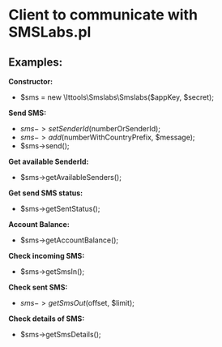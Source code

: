 Client to communicate with SMSLabs.pl
======

Examples:
--
**Constructor:**
 - $sms = new \Ittools\Smslabs\Smslabs($appKey, $secret);

**Send SMS:**
 - $sms->setSenderId($numberOrSenderId);
 - $sms->add($numberWithCountryPrefix, $message);
 - $sms->send();

**Get available SenderId:**
 - $sms->getAvailableSenders();

**Get send SMS status:**
 - $sms->getSentStatus();

**Account Balance:**
 - $sms->getAccountBalance();

**Check incoming SMS:**
 - $sms->getSmsIn();

**Check sent SMS:**
 - $sms->getSmsOut($offset, $limit);

**Check details of SMS:**
 - $sms->getSmsDetails();